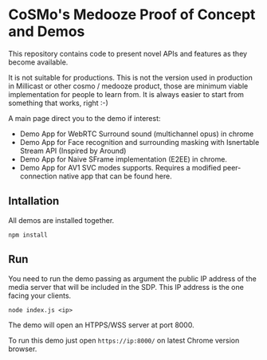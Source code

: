 # CoSMo's Medooze Proof of Concept and Demos

This repository contains code to present novel APIs and features as they become available.

It is not suitable for productions. This is not the version used in production in Millicast or other cosmo / medooze product, those are minimum viable implementation for people to learn from. It is always easier to start from something that works, right :-)

A main page direct you to the demo if interest:
- Demo App for WebRTC Surround sound (multichannel opus) in chrome
- Demo App for Face recognition and surrounding masking with Isnertable Stream API (Inspired by Around)
- Demo App for Naive SFrame implementation (E2EE) in chrome.
- Demo App for AV1 SVC modes supports. Requires a modified peer-connection native app that can be found here.

## Intallation

All demos are installed together.

```
npm install
```

## Run
You need to run the demo passing as argument the public IP address of the media server that will be included in the SDP. This IP address is the one facing your clients.
```
node index.js <ip>
```

The demo will open an HTPPS/WSS server at port 8000. 

To run this demo just open `https://ip:8000/` on latest Chrome version browser.
